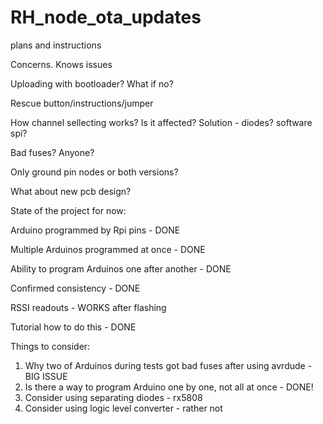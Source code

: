 # RH_node_ota_updates
plans and instructions

Concerns. Knows issues

Uploading with bootloader? What if no? 

Rescue button/instructions/jumper

How channel sellecting works? Is it affected? Solution - diodes? software spi?

Bad fuses? Anyone?

Only ground pin nodes or both versions?

What about new pcb design?



State of the project for now:

Arduino programmed by Rpi pins - DONE

Multiple Arduinos programmed at once - DONE

Ability to program Arduinos one after another - DONE

Confirmed consistency - DONE

RSSI readouts - WORKS after flashing

Tutorial how to do this - DONE

Things to consider:
1. Why two of Arduinos during tests got bad fuses after using avrdude - BIG ISSUE
2. Is there a way to program Arduino one by one, not all at once - DONE!
3. Consider using separating diodes - rx5808
4. Consider using logic level converter - rather not
